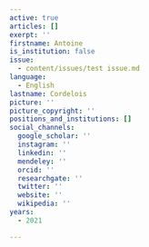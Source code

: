 ```yaml
---
active: true
articles: []
exerpt: ''
firstname: Antoine
is_institution: false
issue:
  - content/issues/test issue.md
language:
  - English
lastname: Cordelois
picture: ''
picture_copyright: ''
positions_and_institutions: []
social_channels:
  google_scholar: ''
  instagram: ''
  linkedin: ''
  mendeley: ''
  orcid: ''
  researchgate: ''
  twitter: ''
  website: ''
  wikipedia: ''
years:
  - 2021

---
```

